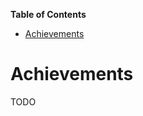 <!-- markdown-toc start - Don't edit this section. Run M-x markdown-toc-generate-toc again -->
**Table of Contents**

- [Achievements](#achievements)

<!-- markdown-toc end -->

# Achievements

TODO
